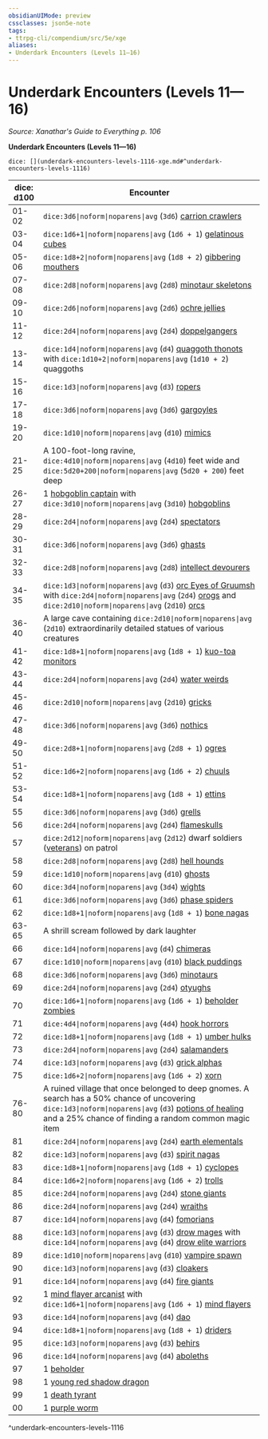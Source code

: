 ```yaml
---
obsidianUIMode: preview
cssclasses: json5e-note
tags:
- ttrpg-cli/compendium/src/5e/xge
aliases:
- Underdark Encounters (Levels 11—16)
---
```

# Underdark Encounters (Levels 11—16)
*Source: Xanathar's Guide to Everything p. 106* 

**Underdark Encounters (Levels 11—16)**

`dice: [](underdark-encounters-levels-1116-xge.md#^underdark-encounters-levels-1116)`

| dice: d100 | Encounter |
|------------|-----------|
| 01-02 | `dice:3d6\|noform\|noparens\|avg` (`3d6`) [carrion crawlers](/3-Mechanics/CLI/Compendium/bestiary/monstrosity/carrion-crawler.md) |
| 03-04 | `dice:1d6+1\|noform\|noparens\|avg` (`1d6 + 1`) [gelatinous cubes](/3-Mechanics/CLI/Compendium/bestiary/ooze/gelatinous-cube.md) |
| 05-06 | `dice:1d8+2\|noform\|noparens\|avg` (`1d8 + 2`) [gibbering mouthers](/3-Mechanics/CLI/Compendium/bestiary/aberration/gibbering-mouther.md) |
| 07-08 | `dice:2d8\|noform\|noparens\|avg` (`2d8`) [minotaur skeletons](/3-Mechanics/CLI/Compendium/bestiary/undead/minotaur-skeleton.md) |
| 09-10 | `dice:2d6\|noform\|noparens\|avg` (`2d6`) [ochre jellies](/3-Mechanics/CLI/Compendium/bestiary/ooze/ochre-jelly.md) |
| 11-12 | `dice:2d4\|noform\|noparens\|avg` (`2d4`) [doppelgangers](/3-Mechanics/CLI/Compendium/bestiary/monstrosity/doppelganger.md) |
| 13-14 | `dice:1d4\|noform\|noparens\|avg` (`d4`) [quaggoth thonots](/3-Mechanics/CLI/Compendium/bestiary/humanoid/quaggoth-thonot.md) with `dice:1d10+2\|noform\|noparens\|avg` (`1d10 + 2`) quaggoths |
| 15-16 | `dice:1d3\|noform\|noparens\|avg` (`d3`) [ropers](/3-Mechanics/CLI/Compendium/bestiary/monstrosity/roper.md) |
| 17-18 | `dice:3d6\|noform\|noparens\|avg` (`3d6`) [gargoyles](/3-Mechanics/CLI/Compendium/bestiary/elemental/gargoyle.md) |
| 19-20 | `dice:1d10\|noform\|noparens\|avg` (`d10`) [mimics](/3-Mechanics/CLI/Compendium/bestiary/monstrosity/mimic.md) |
| 21-25 | A 100-foot-long ravine, `dice:4d10\|noform\|noparens\|avg` (`4d10`) feet wide and `dice:5d20+200\|noform\|noparens\|avg` (`5d20 + 200`) feet deep |
| 26-27 | 1 [hobgoblin captain](/3-Mechanics/CLI/Compendium/bestiary/humanoid/hobgoblin-captain.md) with `dice:3d10\|noform\|noparens\|avg` (`3d10`) [hobgoblins](/3-Mechanics/CLI/Compendium/bestiary/humanoid/hobgoblin.md) |
| 28-29 | `dice:2d4\|noform\|noparens\|avg` (`2d4`) [spectators](/3-Mechanics/CLI/Compendium/bestiary/aberration/spectator.md) |
| 30-31 | `dice:3d6\|noform\|noparens\|avg` (`3d6`) [ghasts](/3-Mechanics/CLI/Compendium/bestiary/undead/ghast.md) |
| 32-33 | `dice:2d8\|noform\|noparens\|avg` (`2d8`) [intellect devourers](/3-Mechanics/CLI/Compendium/bestiary/aberration/intellect-devourer.md) |
| 34-35 | `dice:1d3\|noform\|noparens\|avg` (`d3`) [orc Eyes of Gruumsh](/3-Mechanics/CLI/Compendium/bestiary/humanoid/orc-eye-of-gruumsh.md) with `dice:2d4\|noform\|noparens\|avg` (`2d4`) [orogs](/3-Mechanics/CLI/Compendium/bestiary/humanoid/orog.md) and `dice:2d10\|noform\|noparens\|avg` (`2d10`) [orcs](/3-Mechanics/CLI/Compendium/bestiary/humanoid/orc.md) |
| 36-40 | A large cave containing `dice:2d10\|noform\|noparens\|avg` (`2d10`) extraordinarily detailed statues of various creatures |
| 41-42 | `dice:1d8+1\|noform\|noparens\|avg` (`1d8 + 1`) [kuo-toa monitors](/3-Mechanics/CLI/Compendium/bestiary/humanoid/kuo-toa-monitor.md) |
| 43-44 | `dice:2d4\|noform\|noparens\|avg` (`2d4`) [water weirds](/3-Mechanics/CLI/Compendium/bestiary/elemental/water-weird.md) |
| 45-46 | `dice:2d10\|noform\|noparens\|avg` (`2d10`) [gricks](/3-Mechanics/CLI/Compendium/bestiary/monstrosity/grick.md) |
| 47-48 | `dice:3d6\|noform\|noparens\|avg` (`3d6`) [nothics](/3-Mechanics/CLI/Compendium/bestiary/aberration/nothic.md) |
| 49-50 | `dice:2d8+1\|noform\|noparens\|avg` (`2d8 + 1`) [ogres](/3-Mechanics/CLI/Compendium/bestiary/giant/ogre.md) |
| 51-52 | `dice:1d6+2\|noform\|noparens\|avg` (`1d6 + 2`) [chuuls](/3-Mechanics/CLI/Compendium/bestiary/aberration/chuul.md) |
| 53-54 | `dice:1d8+1\|noform\|noparens\|avg` (`1d8 + 1`) [ettins](/3-Mechanics/CLI/Compendium/bestiary/giant/ettin.md) |
| 55 | `dice:3d6\|noform\|noparens\|avg` (`3d6`) [grells](/3-Mechanics/CLI/Compendium/bestiary/aberration/grell.md) |
| 56 | `dice:2d4\|noform\|noparens\|avg` (`2d4`) [flameskulls](/3-Mechanics/CLI/Compendium/bestiary/undead/flameskull.md) |
| 57 | `dice:2d12\|noform\|noparens\|avg` (`2d12`) dwarf soldiers ([veterans](/3-Mechanics/CLI/Compendium/bestiary/humanoid/veteran.md)) on patrol |
| 58 | `dice:2d8\|noform\|noparens\|avg` (`2d8`) [hell hounds](/3-Mechanics/CLI/Compendium/bestiary/fiend/hell-hound.md) |
| 59 | `dice:1d10\|noform\|noparens\|avg` (`d10`) [ghosts](/3-Mechanics/CLI/Compendium/bestiary/undead/ghost.md) |
| 60 | `dice:3d4\|noform\|noparens\|avg` (`3d4`) [wights](/3-Mechanics/CLI/Compendium/bestiary/undead/wight.md) |
| 61 | `dice:3d6\|noform\|noparens\|avg` (`3d6`) [phase spiders](/3-Mechanics/CLI/Compendium/bestiary/monstrosity/phase-spider.md) |
| 62 | `dice:1d8+1\|noform\|noparens\|avg` (`1d8 + 1`) [bone nagas](/3-Mechanics/CLI/Compendium/bestiary/undead/bone-naga-guardian.md) |
| 63-65 | A shrill scream followed by dark laughter |
| 66 | `dice:1d4\|noform\|noparens\|avg` (`d4`) [chimeras](/3-Mechanics/CLI/Compendium/bestiary/monstrosity/chimera.md) |
| 67 | `dice:1d10\|noform\|noparens\|avg` (`d10`) [black puddings](/3-Mechanics/CLI/Compendium/bestiary/ooze/black-pudding.md) |
| 68 | `dice:3d6\|noform\|noparens\|avg` (`3d6`) [minotaurs](/3-Mechanics/CLI/Compendium/bestiary/monstrosity/minotaur.md) |
| 69 | `dice:2d4\|noform\|noparens\|avg` (`2d4`) [otyughs](/3-Mechanics/CLI/Compendium/bestiary/aberration/otyugh.md) |
| 70 | `dice:1d6+1\|noform\|noparens\|avg` (`1d6 + 1`) [beholder zombies](/3-Mechanics/CLI/Compendium/bestiary/undead/beholder-zombie.md) |
| 71 | `dice:4d4\|noform\|noparens\|avg` (`4d4`) [hook horrors](/3-Mechanics/CLI/Compendium/bestiary/monstrosity/hook-horror.md) |
| 72 | `dice:1d8+1\|noform\|noparens\|avg` (`1d8 + 1`) [umber hulks](/3-Mechanics/CLI/Compendium/bestiary/monstrosity/umber-hulk.md) |
| 73 | `dice:2d4\|noform\|noparens\|avg` (`2d4`) [salamanders](/3-Mechanics/CLI/Compendium/bestiary/elemental/salamander.md) |
| 74 | `dice:1d3\|noform\|noparens\|avg` (`d3`) [grick alphas](/3-Mechanics/CLI/Compendium/bestiary/monstrosity/grick-alpha.md) |
| 75 | `dice:1d6+2\|noform\|noparens\|avg` (`1d6 + 2`) [xorn](/3-Mechanics/CLI/Compendium/bestiary/elemental/xorn.md) |
| 76-80 | A ruined village that once belonged to deep gnomes. A search has a 50% chance of uncovering `dice:1d3\|noform\|noparens\|avg` (`d3`) [potions of healing](/3-Mechanics/CLI/Compendium/items/potion-of-healing.md) and a 25% chance of finding a random common magic item |
| 81 | `dice:2d4\|noform\|noparens\|avg` (`2d4`) [earth elementals](/3-Mechanics/CLI/Compendium/bestiary/elemental/earth-elemental.md) |
| 82 | `dice:1d3\|noform\|noparens\|avg` (`d3`) [spirit nagas](/3-Mechanics/CLI/Compendium/bestiary/monstrosity/spirit-naga.md) |
| 83 | `dice:1d8+1\|noform\|noparens\|avg` (`1d8 + 1`) [cyclopes](/3-Mechanics/CLI/Compendium/bestiary/giant/cyclops.md) |
| 84 | `dice:1d6+2\|noform\|noparens\|avg` (`1d6 + 2`) [trolls](/3-Mechanics/CLI/Compendium/bestiary/giant/troll.md) |
| 85 | `dice:2d4\|noform\|noparens\|avg` (`2d4`) [stone giants](/3-Mechanics/CLI/Compendium/bestiary/giant/stone-giant.md) |
| 86 | `dice:2d4\|noform\|noparens\|avg` (`2d4`) [wraiths](/3-Mechanics/CLI/Compendium/bestiary/undead/wraith.md) |
| 87 | `dice:1d4\|noform\|noparens\|avg` (`d4`) [fomorians](/3-Mechanics/CLI/Compendium/bestiary/giant/fomorian.md) |
| 88 | `dice:1d3\|noform\|noparens\|avg` (`d3`) [drow mages](/3-Mechanics/CLI/Compendium/bestiary/humanoid/drow-mage.md) with `dice:1d4\|noform\|noparens\|avg` (`d4`) [drow elite warriors](/3-Mechanics/CLI/Compendium/bestiary/humanoid/drow-elite-warrior.md) |
| 89 | `dice:1d10\|noform\|noparens\|avg` (`d10`) [vampire spawn](/3-Mechanics/CLI/Compendium/bestiary/undead/vampire-spawn.md) |
| 90 | `dice:1d3\|noform\|noparens\|avg` (`d3`) [cloakers](/3-Mechanics/CLI/Compendium/bestiary/aberration/cloaker.md) |
| 91 | `dice:1d4\|noform\|noparens\|avg` (`d4`) [fire giants](/3-Mechanics/CLI/Compendium/bestiary/giant/fire-giant.md) |
| 92 | 1 [mind flayer arcanist](/3-Mechanics/CLI/Compendium/bestiary/aberration/mind-flayer-arcanist.md) with `dice:1d6+1\|noform\|noparens\|avg` (`1d6 + 1`) [mind flayers](/3-Mechanics/CLI/Compendium/bestiary/aberration/mind-flayer.md) |
| 93 | `dice:1d4\|noform\|noparens\|avg` (`d4`) [dao](/3-Mechanics/CLI/Compendium/bestiary/elemental/dao.md) |
| 94 | `dice:1d8+1\|noform\|noparens\|avg` (`1d8 + 1`) [driders](/3-Mechanics/CLI/Compendium/bestiary/monstrosity/drider.md) |
| 95 | `dice:1d3\|noform\|noparens\|avg` (`d3`) [behirs](/3-Mechanics/CLI/Compendium/bestiary/monstrosity/behir.md) |
| 96 | `dice:1d4\|noform\|noparens\|avg` (`d4`) [aboleths](/3-Mechanics/CLI/Compendium/bestiary/aberration/aboleth.md) |
| 97 | 1 [beholder](/3-Mechanics/CLI/Compendium/bestiary/aberration/beholder.md) |
| 98 | 1 [young red shadow dragon](/3-Mechanics/CLI/Compendium/bestiary/dragon/young-red-shadow-dragon.md) |
| 99 | 1 [death tyrant](/3-Mechanics/CLI/Compendium/bestiary/undead/death-tyrant.md) |
| 00 | 1 [purple worm](/3-Mechanics/CLI/Compendium/bestiary/monstrosity/purple-worm.md) |
^underdark-encounters-levels-1116